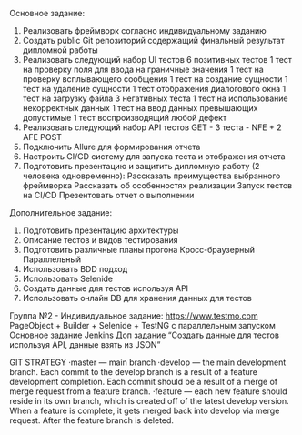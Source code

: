 Основное задание:
1. 	Реализовать фреймворк согласно индивидуальному заданию
2. 	Создать public Git репозиторий содержащий финальный результат дипломной работы
3. 	Реализовать следующий набор UI тестов
      6 позитивных тестов
      1 тест на проверку поля для ввода на граничные значения
      1 тест на проверку всплывающего сообщения
      1 тест на создание сущности
      1 тест на удаление сущности
      1 тест отображения диалогового окна
      1 тест на загрузку файла
      3 негативных теста
      1 тест на использование некорректных данных
      1 тест на ввод данных превышающих допустимые
      1 тест воспроизводящий любой дефект
4. 	Реализовать следующий набор API тестов
      GET - 3 теста - NFE + 2 AFE
      POST
5. 	Подключить Allure для формирования отчета
6. 	Настроить CI/CD систему для запуска теста и отображения отчета
7. 	Подготовить презентацию и защитить дипломную работу (2 человека одновременно):
      Рассказать преимущества выбранного фреймворка
      Рассказать об особенностях реализации
      Запуск тестов на CI/CD
      Презентовать отчет о выполнении

Дополнительное задание:
1. 	Подготовить презентацию архитектуры
2. 	Описание тестов и видов тестирования
3. 	Подготовить различные планы прогона
       Кросс-браузерный
       Параллельный
4. 	Использовать BDD подход
5. 	Использовать Selenide
6. 	Создать данные для тестов используя API
7. Использовать онлайн DB для хранения данных для тестов




Группа №2 - Индивидуальное задание:
https://www.testmo.com
PageObject + Builder + Selenide + TestNG c параллельным запуском
Основное задание
Jenkins
Доп задание “Создать данные для тестов используя API, данные взять из JSON”





GIT STRATEGY
·master — main branch
·develop — the main development branch. Each commit to the develop branch is a result of a feature development completion. Each commit should be a result of a merge of merge request from a feature branch.
·feature — each new feature should reside in its own branch, which is created off of the latest develop version. When a feature is complete, it gets merged back into develop via merge request. After the feature branch is deleted.

